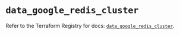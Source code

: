 # `data_google_redis_cluster`

Refer to the Terraform Registry for docs: [`data_google_redis_cluster`](https://registry.terraform.io/providers/hashicorp/google/6.50.0/docs/data-sources/redis_cluster).
